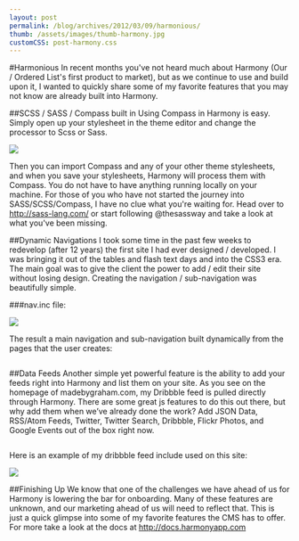 ```yaml
---
layout: post
permalink: /blog/archives/2012/03/09/harmonious/
thumb: /assets/images/thumb-harmony.jpg
customCSS: post-harmony.css
---
```


<div class="article-header">
</div>

<article>
#Harmonious
In recent months you've not heard much about Harmony (Our / Ordered List's first product to market), but as we continue to use and build upon it, I wanted to quickly share some of my favorite features that you may not know are already built into Harmony.

##SCSS / SASS / Compass built in
Using Compass in Harmony is easy. Simply open up your stylesheet in the theme editor and change the processor to Scss or Sass.

<img src="http://get.harmonyapp.com/assets/4e5baf95dabe9d48b4000eb6/blog_post/scss.png">

Then you can import Compass and any of your other theme stylesheets, and when you save your stylesheets, Harmony will process them with Compass. You do not have to have anything running locally on your machine. For those of you who have not started the journey into SASS/SCSS/Compass, I have no clue what you're waiting for. Head over to http://sass-lang.com/ or start following @thesassway and take a look at what you've been missing.

##Dynamic Navigations
I took some time in the past few weeks to redevelop (after 12 years) the first site I had ever designed / developed. I was bringing it out of the tables and flash text days and into the CSS3 era. The main goal was to give the client the power to add / edit their site without losing design. Creating the navigation / sub-navigation was beautifully simple.

###nav.inc file:

![](http://c.gr4m.com/image/1u1E2Y312t0L/image)

The result a main navigation and sub-navigation built dynamically from the pages that the user creates:

<img src="http://f.cl.ly/items/2r233I2Y1l2o3X0F0M3t/Image%2525202012.png" alt="">

##Data Feeds
Another simple yet powerful feature is the ability to add your feeds right into Harmony and list them on your site. As you see on the homepage of madebygraham.com, my Dribbble feed is pulled directly through Harmony. There are some great js features to do this out there, but why add them when we’ve already done the work? Add JSON Data, RSS/Atom Feeds, Twitter, Twitter Search, Dribbble, Flickr Photos, and Google Events out of the box right now.

<img src="http://get.harmonyapp.com/assets/4d868274dabe9d46a9000054/selecting_a_predefined_data_feed.png" alt="">

Here is an example of my dribbble feed include used on this site:

![](http://c.gr4m.com/image/3W3d3q3V1b2e/image)

##Finishing Up
We know that one of the challenges we have ahead of us for Harmony is lowering the bar for onboarding. Many of these features are unknown, and our marketing ahead of us will need to reflect that. This is just a quick glimpse into some of my favorite features the CMS has to offer. For more take a look at the docs at http://docs.harmonyapp.com
</article>

